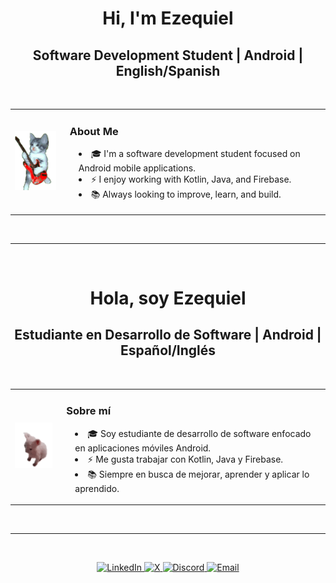 <h1 align="center">Hi, I'm Ezequiel</h1>
<h2 align="center">Software Development Student | Android | English/Spanish</h2>

<br>

<!-- Tarjeta en inglés -->
<table align="center">
  <tr>
    <td>
      <img src="img/cat-guitar.gif" width="100">
    </td>
    <td style="padding-left: 15px;">
      <h3>About Me</h3>
      <ul style="list-style-position: inside; padding-left: 1em;">
        <li>🎓 I'm a software development student focused on Android mobile applications.</li>
        <li>⚡ I enjoy working with Kotlin, Java, and Firebase.</li>
        <li>📚 Always looking to improve, learn, and build.</li>
      </ul>
    </td>
  </tr>
</table>

<br><hr><br>

<h1 align="center">Hola, soy Ezequiel</h1>
<h2 align="center">Estudiante en Desarrollo de Software | Android | Español/Inglés</h2>

<br>

<!-- Tarjeta en español -->
<table align="center">
  <tr>
    <td>
      <img src="img/cat-cat-meme.gif" width="100">
    </td>
    <td style="padding-left: 15px;">
      <h3>Sobre mí</h3>
      <ul style="list-style-position: inside; padding-left: 1em;">
        <li>🎓 Soy estudiante de desarrollo de software enfocado en aplicaciones móviles Android.</li>
        <li>⚡ Me gusta trabajar con Kotlin, Java y Firebase.</li>
        <li>📚 Siempre en busca de mejorar, aprender y aplicar lo aprendido.</li>
      </ul>
    </td>
  </tr>
</table>

<br><hr><br>

<!-- Tarjeta de contacto -->
<p align="center">
  <a href="www.linkedin.com/in/angelezequiel">
    <img src="https://img.shields.io/badge/LinkedIn-0077B5?style=for-the-badge&logo=linkedin&logoColor=white" alt="LinkedIn"/>
  </a>
  <a href="https://x.com/Ezequiel27Angel">
    <img src="https://img.shields.io/badge/X-000000?style=for-the-badge&logo=x&logoColor=white" alt="X"/>
  </a>
  <a href="https://discord.com/users/angelezequiel">
    <img src="https://img.shields.io/badge/Discord-5865F2?style=for-the-badge&logo=discord&logoColor=white" alt="Discord"/>
  </a>
  <a href="mailto:barbosalomeliangelezequiel@gmail.com">
    <img src="https://img.shields.io/badge/Email-D14836?style=for-the-badge&logo=gmail&logoColor=white" alt="Email"/>
  </a>
</p>


